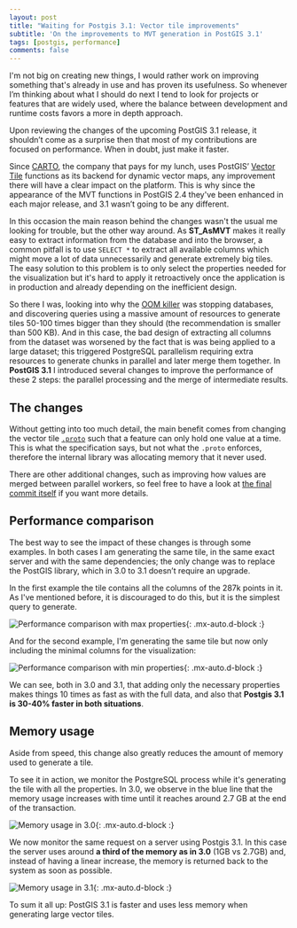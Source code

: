 ```yaml
---
layout: post
title: "Waiting for Postgis 3.1: Vector tile improvements"
subtitle: 'On the improvements to MVT generation in PostGIS 3.1'
tags: [postgis, performance]
comments: false
---
```


I'm not big on creating new things, I would rather work on improving something that's already in use and has proven its usefulness. So whenever I’m thinking about what I should do next I tend to look for projects or features that are widely used, where the balance between development and runtime costs favors a more in depth approach.

Upon reviewing the changes of the upcoming PostGIS 3.1 release, it shouldn’t come as a surprise then that most of my contributions are focused on performance. When in doubt, just make it faster.

Since [CARTO](https://carto.com/), the company that pays for my lunch, uses PostGIS’ [Vector Tile](https://postgis.net/docs/ST_AsMVT.html) functions as its backend for dynamic vector maps, any improvement there will have a clear impact on the platform. This is why since the appearance of the MVT functions in PostGIS 2.4 they've been enhanced in each major release, and 3.1 wasn’t going to be any different.

In this occasion the main reason behind the changes wasn't the usual me looking for trouble, but the other way around. As **ST_AsMVT** makes it really easy to extract information from the database and into the browser, a common pitfall is to use `SELECT *` to extract all available columns which might move a lot of data unnecessarily and generate extremely big tiles. The easy solution to this problem is to only select the properties needed for the visualization but it's hard to apply it retroactively once the application is in production and already depending on the inefficient design.

So there I was, looking into why the [OOM killer](https://www.kernel.org/doc/gorman/html/understand/understand016.html) was stopping databases, and discovering queries using a massive amount of resources to generate tiles 50-100 times bigger than they should (the recommendation is smaller than 500 KB). And in this case, the bad design of extracting all columns from the dataset was worsened by the fact that is was being applied to a large dataset; this triggered PostgreSQL parallelism requiring extra resources to generate chunks in parallel and later merge them together. In **PostGIS 3.1** I introduced several changes to improve the performance of these 2 steps: the parallel processing and the merge of intermediate results.

## The changes

Without getting into too much detail, the main benefit comes from changing the vector tile [`.proto`](https://github.com/mapbox/vector-tile-spec/blob/master/2.1/vector_tile.proto) such that a feature can only hold one value at a time. This is what the specification says, but not what the `.proto` enforces, therefore the internal library was allocating memory that it never used.

There are other additional changes, such as improving how values are merged between parallel workers, so feel free to have a look at [the final commit itself](https://github.com/postgis/postgis/commit/99c50d4602a6e1d94f65932cbcbee933af998ea1) if you want more details.

## Performance comparison

The best way to see the impact of these changes is through some examples. In both cases I am generating the same tile, in the same exact server and with the same dependencies; the only change was to replace the PostGIS library, which in 3.0 to 3.1 doesn’t require an upgrade.

In the first example the tile contains all the columns of the 287k points in it. As I've mentioned before, it is discouraged to do this, but it is the simplest query to generate.

![Performance comparison with max properties](../post_images/2020-11-20/mvt-all.webp){: .mx-auto.d-block :}

And for the second example, I'm generating the same tile but now only including the minimal columns for the visualization:

![Performance comparison with min properties](../post_images/2020-11-20/mvt-single.webp){: .mx-auto.d-block :}

We can see, both in 3.0 and 3.1, that adding only the necessary properties makes things 10 times as fast as with the full data, and also that **Postgis 3.1 is 30-40% faster in both situations**.

## Memory usage

Aside from speed, this change also greatly reduces the amount of memory used to generate a tile.

To see it in action, we monitor the PostgreSQL process while it's generating the tile with all the properties. In 3.0, we observe in the blue line that the memory usage increases with time until it reaches around 2.7 GB at the end of the transaction.

![Memory usage in 3.0](../post_images/2020-11-20/memory_30.webp){: .mx-auto.d-block :}

We now monitor the same request on a server using Postgis 3.1. In this case the server uses around **a third of the memory as in 3.0** (1GB vs 2.7GB) and, instead of having a linear increase, the memory is returned back to the system as soon as possible.

![Memory usage in 3.1](../post_images/2020-11-20/memory_31.webp){: .mx-auto.d-block :}

To sum it all up: PostGIS 3.1 is faster and uses less memory when generating large vector tiles.
